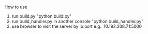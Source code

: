 How to use
1. run build.py
	"python build.py"
2. run build_handler.py in another console
	"python build_handler.py"
3. use browser to visit the server by ip:port
	e.g.. 10.192.208.71:5000
